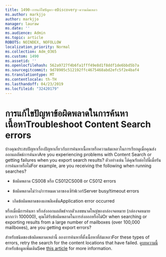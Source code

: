 ```yaml
---
title: 1490-การแก้ไขปัญหา-eDiscovery-ความล้มเหลว
ms.author: markjjo
author: markjjo
manager: lauraw
ms.date: ''
ms.audience: Admin
ms.topic: article
ROBOTS: NOINDEX, NOFOLLOW
localization_priority: Normal
ms.collection: Adm_O365
ms.custom: 1490
ms.assetid: ''
ms.openlocfilehash: 562a9727f4b6fa1fff49e8d1f8ddf1de6bbd5b7a
ms.sourcegitcommit: 9d78905c512192ffc4675468abd2efc5f2e4baf4
ms.translationtype: MT
ms.contentlocale: th-TH
ms.lasthandoff: 04/23/2019
ms.locfileid: "32420179"
---
```

# <a name="troubleshoot-content-search-errors"></a><span data-ttu-id="c09cb-102">การแก้ไขปัญหาข้อผิดพลาดในการค้นหาเนื้อหา</span><span class="sxs-lookup"><span data-stu-id="c09cb-102">Troubleshoot Content Search errors</span></span>

<span data-ttu-id="c09cb-103">บ้างคุณประสบปัญหาเรื่องปัญหาเกี่ยวกับการค้นหาเนื้อหาหรือความล้มเหลวในการเรียกดูเมื่อคุณส่งออกผลลัพธ์การค้นหา</span><span class="sxs-lookup"><span data-stu-id="c09cb-103">Are you experiencing problems with Content Search or getting failures when you export search results?</span></span>
<span data-ttu-id="c09cb-104">ตัวอย่างเช่น ได้คุณรับต่อไปนี้เมื่อรันการค้นหาหรือไม่</span><span class="sxs-lookup"><span data-stu-id="c09cb-104">For example, are you receiving the following when running searches?</span></span>

- <span data-ttu-id="c09cb-105">ข้อผิดพลาด CS008 หรือ CS012</span><span class="sxs-lookup"><span data-stu-id="c09cb-105">CS008 or CS012 errors</span></span>

- <span data-ttu-id="c09cb-106">ข้อผิดพลาดไม่ว่าง/การหมดเวลาของเซิร์ฟเวอร์</span><span class="sxs-lookup"><span data-stu-id="c09cb-106">Server busy/timeout errors</span></span>

- <span data-ttu-id="c09cb-107">เกิดข้อผิดพลาดของแอพลิเคชัน</span><span class="sxs-lookup"><span data-stu-id="c09cb-107">Application error occurred</span></span>

<span data-ttu-id="c09cb-108">หรือเมื่อมีการค้นหา หรือส่งออกผลลัพธ์จากตัวเลขขนาดใหญ่ของกล่องจดหมาย (กล่องจดหมายมากกว่า 100000), คุณได้รับข้อผิดพลาดในการส่งออกหรือไม่</span><span class="sxs-lookup"><span data-stu-id="c09cb-108">Or when searching or exporting results from a large number of mailboxes (over 100,000 mailboxes), are you getting export errors?</span></span>

<span data-ttu-id="c09cb-109">สำหรับชนิดของข้อผิดพลาดเหล่านี้ ลองการค้นหาที่ตั้งเนื้อหาที่ล้มเหลว</span><span class="sxs-lookup"><span data-stu-id="c09cb-109">For these types of errors, retry the search for the content locations that have failed.</span></span> <span data-ttu-id="c09cb-110">ดู[บทความนี้](https://docs.microsoft.com/office365/securitycompliance/retry-failed-content-search)สำหรับข้อมูลเพิ่มเติม</span><span class="sxs-lookup"><span data-stu-id="c09cb-110">See  [this article](https://docs.microsoft.com/office365/securitycompliance/retry-failed-content-search) for more information.</span></span>
